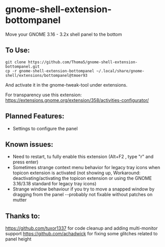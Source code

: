 # gnome-shell-extension-bottompanel
Move your GNOME 3.16 - 3.2x shell panel to the bottom

## To Use:
```
git clone https://github.com/Thoma5/gnome-shell-extension-bottompanel.git
cp -r gnome-shell-extension-bottompanel ~/.local/share/gnome-shell/extensions/bottompanel@tmoer93
```
And activate it in the gnome-tweak-tool under extensions.

For transparency use this extension:
https://extensions.gnome.org/extension/358/activities-configurator/
## Planned Features:
+ Settings to configure the panel

## Known issues:
+ Need to restart, tu fully enable this extension (Alt+F2 , type "r" and press enter)
+ Sometimes strange context menu behavior for legacy tray icons when topicon extension is activated (not showing up, Workaround: deactivating/activating the topicon extension or using the GNOME 3.16/3.18 standard for legacy tray icons)
+ Strange window behaviour if you try to move a snapped window by dragging from the panel --probably not fixable without patches on mutter

## Thanks to:
https://github.com/tuxor1337 for code cleanup and adding multi-monitor support
https://github.com/achadwick for fixing some glitches related to panel height
